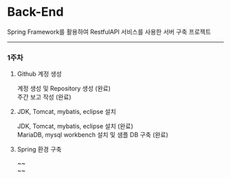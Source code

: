 # Back-End
Spring Framework를 활용하여 RestfulAPI 서비스를 사용한 서버 구축 프로젝트
<hr>
<h3>1주차</h3>
<ol>
  <li>Github 계정 생성</li>
    <p>계정 생성 및 Repository 생성 (완료)<br>
      주간 보고 작성 (완료)<br></p>

  <li>JDK, Tomcat, mybatis, eclipse 설치</li>
    <p>JDK, Tomcat, mybatis, eclipse 설치 (완료) <br>
      MariaDB, mysql workbench 설치 및 샘플 DB 구축 (완료) <br></p>
      
  <li>Spring 환경 구축</li>
    <p>~~<br>
      ~~</p>
</ol>

